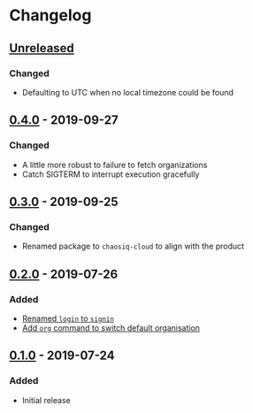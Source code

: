 # Changelog

## [Unreleased][]

[Unreleased]: https://github.com/chaosiq/chaosiq-cloud/compare/0.4.0...HEAD

### Changed

- Defaulting to UTC when no local timezone could be found

## [0.4.0][] - 2019-09-27

[0.4.0]: https://github.com/chaosiq/chaosiq-cloud/compare/0.3.0...0.4.0

### Changed

- A little more robust to failure to fetch organizations
- Catch SIGTERM to interrupt execution gracefully

## [0.3.0][] - 2019-09-25

[0.3.0]: https://github.com/chaosiq/chaosiq-cloud/compare/0.2.0...0.3.0

### Changed

- Renamed package to `chaosiq-cloud` to align with the product

## [0.2.0][] - 2019-07-26

[0.2.0]: https://github.com/chaosiq/chaosiq-cloud/compare/0.1.0...0.2.0

### Added

-   [Renamed `login` to `signin`](https://github.com/chaosiq/chaosiq-cloud/issues/10)
-   [Add `org` command to switch default organisation](https://github.com/chaosiq/chaosiq-cloud/issues/11)

## [0.1.0][] - 2019-07-24

[0.1.0]: https://github.com/chaosiq/chaosiq-cloud/tree/0.1.0

### Added

-   Initial release